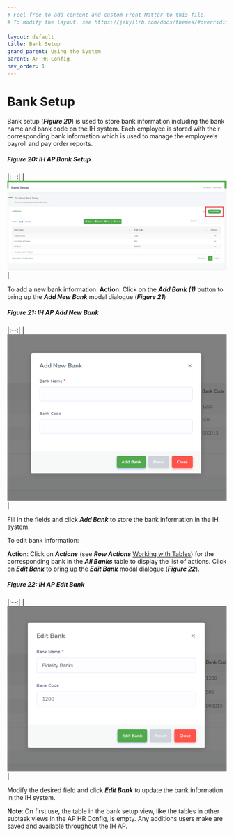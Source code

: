 ```yaml
---
# Feel free to add content and custom Front Matter to this file.
# To modify the layout, see https://jekyllrb.com/docs/themes/#overriding-theme-defaults

layout: default
title: Bank Setup
grand_parent: Using the System
parent: AP HR Config
nav_order: 1
---
```


# Bank Setup

Bank setup (***Figure 20***) is used to store bank information including the bank name and bank code on the IH system. Each employee is stored with their corresponding bank information which is used to manage the employee’s payroll and pay order reports.  

##### Figure 20: IH AP Bank Setup

|:--:| 
| ![bank setup](bank-setup.PNG) |

To add a new bank information:
**Action**: Click on the ***Add Bank (1)*** button to bring up the ***Add New Bank*** modal dialogue (***Figure 21***)

##### Figure 21: IH AP Add New Bank

|:--:| 
| ![add new bank](add-new-bank.PNG) |

Fill in the fields and click ***Add Bank*** to store the bank information in the IH system.

To edit bank information:  

**Action**: Click on ***Actions*** (see ***Row Actions*** [Working with Tables](/getting-started/working-with-tables.html)) for the corresponding bank in the ***All Banks*** table to display the list of actions. Click on ***Edit Bank*** to bring up the ***Edit Bank*** modal dialogue (***Figure 22***).

##### Figure 22: IH AP Edit Bank

|:--:| 
| ![edit bank](edit-bank.PNG) |

Modify the desired field and click ***Edit Bank*** to update the bank information in the IH system.  

**Note**: On first use, the table in the bank setup view, like the tables in other subtask views in the AP HR Config, is empty. Any additions users make are saved and available throughout the IH AP.  

